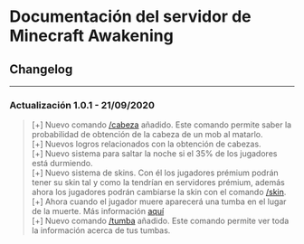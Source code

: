 # Documentación del servidor de Minecraft Awakening

## Changelog
---
### Actualización 1.0.1 - 21/09/2020
> [+] Nuevo comando [/cabeza](Comandos.md?id=cabeza) añadido. Este comando permite saber la probabilidad de obtención de la cabeza de un mob al matarlo.<br/>
[+] Nuevos logros relacionados con la obtención de cabezas.<br/>
[+] Nuevo sistema para saltar la noche si el 35% de los jugadores está durmiendo.<br/>
[+] Nuevo sistema de skins. Con él los jugadores prémium podrán tener su skin tal y como la tendrían en servidores prémium, además ahora
los jugadores podrán cambiarse la skin con el comando [/skin](Comandos.md?id=skin).<br/>
[+] Ahora cuando el jugador muere aparecerá una tumba en el lugar de la muerte. Más información [aquí](Informacion.md?id=tumbas)<br/>
[+] Nuevo comando [/tumba](Comandos.md?id=tumba) añadido. Este comando permite ver toda la información acerca de tus tumbas.<br/>